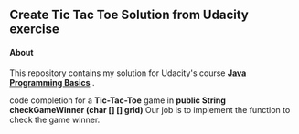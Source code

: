 ## Create Tic Tac Toe Solution from Udacity exercise

#### About

This repository contains my solution for Udacity's course **[Java Programming Basics](https://www.udacity.com/course/java-programming-basics--ud282)** .

code completion for a **Tic-Tac-Toe** game in **public String checkGameWinner (char [] [] grid)**
Our job is to implement the function to check the game winner.
